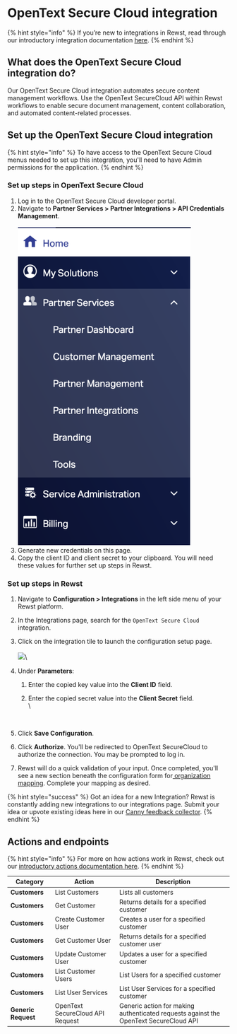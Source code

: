 # OpenText Secure Cloud integration

{% hint style="info" %}
If you’re new to integrations in Rewst, read through our introductory integration documentation [here](https://docs.rewst.help/documentation/integrations).
{% endhint %}

## What does the OpenText Secure Cloud integration do?

Our OpenText Secure Cloud integration automates secure content management workflows. Use the OpenText SecureCloud API within Rewst workflows to enable secure document management, content collaboration, and automated content-related processes.

## Set up the OpenText Secure Cloud integration

{% hint style="info" %}
To have access to the OpenText Secure Cloud menus needed to set up this integration, you'll need to have Admin permissions for the application.
{% endhint %}

### Set up steps in OpenText Secure Cloud

1. Log in to the OpenText Secure Cloud developer portal.
2. Navigate to **Partner Services > Partner Integrations > API Credentials Management**.\
   \
   ![Screenshot of a vertical navigation menu on a dark blue background with white icons and text. The top section has a house icon labeled “Home,” followed by a collapsible “My Solutions” section. Below is an expanded “Partner Services” section with submenu options: Partner Dashboard, Customer Management, Partner Management, Partner Integrations, Branding, and Tools. Further down are collapsed sections labeled “Service Administration” with a gear and document icon, and “Billing” with a bar chart icon.](<../../../../.gitbook/assets/image (71).png>)
3. Generate new credentials on this page.
4. Copy the client ID and client secret to your clipboard. You will need these values for further set up steps in Rewst.

### Set up steps in Rewst

1. Navigate to **Configuration > Integrations** in the left side menu of your Rewst platform.
2. In the Integrations page, search for the `OpenText Secure Cloud` integration.
3. Click on the integration tile to launch the configuration setup page.\
   \
   ![](<../../../../.gitbook/assets/Screenshot 2025-06-02 at 2.54.00 PM.png>)\

4. Under **Parameters**:
   1. Enter the copied key value into the **Client ID** field.
   2.  Enter the copied secret value into the **Client Secret** field.\
       \


       <figure><img src="../../../../.gitbook/assets/Screenshot 2025-06-02 at 2.54.45 PM.png" alt=""><figcaption></figcaption></figure>
5. Click **Save Configuration**.
6. Click **Authorize**. You'll be redirected to OpenText SecureCloud to authorize the connection. You may be prompted to log in.
7. Rewst will do a quick validation of your input. Once completed, you'll see a new section beneath the configuration form for[ organization mapping](https://docs.rewst.help/documentation/integrations#what-is-organization-mapping). Complete your mapping as desired.&#x20;

{% hint style="success" %}
Got an idea for a new Integration? Rewst is constantly adding new integrations to our integrations page. Submit your idea or upvote existing ideas here in our [Canny feedback collector](https://rewst.canny.io/integrations).
{% endhint %}

## Actions and endpoints

{% hint style="info" %}
For more on how actions work in Rewst, check out our [introductory actions documentation here](https://docs.rewst.help/documentation/workflows/actions-in-rewst).&#x20;
{% endhint %}

| Category            | Action                           | Description                                                                           |
| ------------------- | -------------------------------- | ------------------------------------------------------------------------------------- |
| **Customers**       | List Customers                   | Lists all customers                                                                   |
| **Customers**       | Get Customer                     | Returns details for a specified customer                                              |
| **Customers**       | Create Customer User             | Creates a user for a specified customer                                               |
| **Customers**       | Get Customer User                | Returns details for a specified customer user                                         |
| **Customers**       | Update Customer User             | Updates a user for a specified customer                                               |
| **Customers**       | List Customer Users              | List Users for a specified customer                                                   |
| **Customers**       | List User Services               | List User Services for a specified customer                                           |
| **Generic Request** | OpenText SecureCloud API Request | Generic action for making authenticated requests against the OpenText SecureCloud API |

